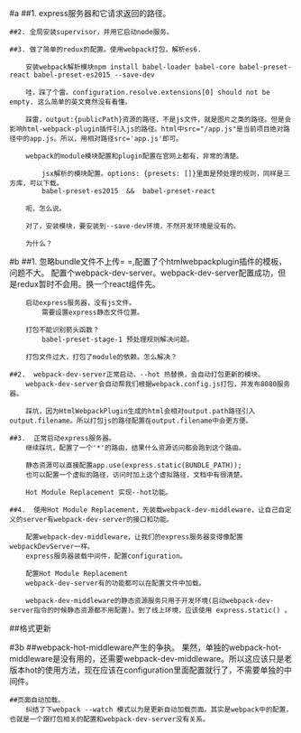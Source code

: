 #a
    ##1. express服务器和它请求返回的路径。

    ##2. 全局安装supervisor，并用它启动node服务。

    ##3. 做了简单的redux的配置。使用webpack打包，解析es6.
        
        安装webpack解析模块npm install babel-loader babel-core babel-preset-react babel-preset-es2015 --save-dev

        哇，踩了个雷。configuration.resolve.extensions[0] should not be empty. 这么简单的英文竟然没有看懂。

        踩雷，output:{publicPath}资源的路径，不是js文件，就是图片之类的路径。但是会影响html-webpack-plugin插件引入js的路径。html中src="/app.js"是当前项目绝对路径中的app.js。所以，用相对路径src='app.js'即可。

        webpack的module模块配置和plugin配置在官网上都有，非常的清楚。

            jsx解析的模块配置。options: {presets: []}里面是预处理的规则，同样是三方库，可以下载。
            babel-preset-es2015  &&  babel-preset-react

        呃，怎么说。

        对了，安装模块，要安装到--save-dev环境，不然开发环境是没有的。

        为什么？

    
#b
    ##1.  忽略bundle文件不上传= =,配置了个htmlwebpackplugin插件的模板，问题不大。
        配置个webpack-dev-server。webpack-dev-server配置成功，但是redux暂时不会用。换一个react组件先。

        启动express服务器，没有js文件。
            需要设置express静态文件位置。

        打包不能识别箭头函数？
            babel-preset-stage-1 预处理规则解决问题。

        打包文件过大，打包了module的依赖。怎么解决？

    ##2.  webpack-dev-server正常启动，--hot 热替换，会自动打包更新的模块。
        webpack-dev-server会自动帮我们根据webpack.config.js打包，并发布8080服务器。

        踩坑，因为HtmlWebpackPlugin生成的html会相对output.path路径引入output.filename。所以打包js的路径配置在output.filename中会更方便。

    ##3.  正常启动express服务器。
        继续踩坑，配置了一个'*'的路由，结果什么资源访问都会跑到这个路由。

        静态资源可以直接配置app.use(express.static(BUNDLE_PATH));
        也可以配置一个虚拟的路径，访问时加上这个虚拟路径，文档中有很清楚。

        Hot Module Replacement 实现--hot功能。
        
    ##4.  使用Hot Module Replacement，先装载webpack-dev-middleware，让自己自定义的server有webpack-dev-server的接口和功能。

        配置webpack-dev-middleware，让我们的express服务器变得像配置webpackDevServer一样。
        express服务器装载中间件，配置configuration。

        配置Hot Module Replacement
        webpack-dev-server有的功能都可以在配置文件中加载。

        webpack-dev-middleware的静态资源服务只用于开发环境(启动webpack-dev-server指令的时候静态资源都不用配置)。到了线上环境，应该使用 express.static() 。

##格式更新

#3b 
    ##webpack-hot-middleware产生的争执。
        果然，单独的webpack-hot-middleware是没有用的，还需要webpack-dev-middleware。所以这应该只是老版本hot的使用方法，现在应该在configuration里面配置就行了，不需要单独的中间件。

    ##页面自动加载。
        纠结了下webpack --watch 模式以为是更新自动加载页面。其实是webpack中的配置，也就是一个跟打包相关的配置和webpack-dev-server没有关系。


